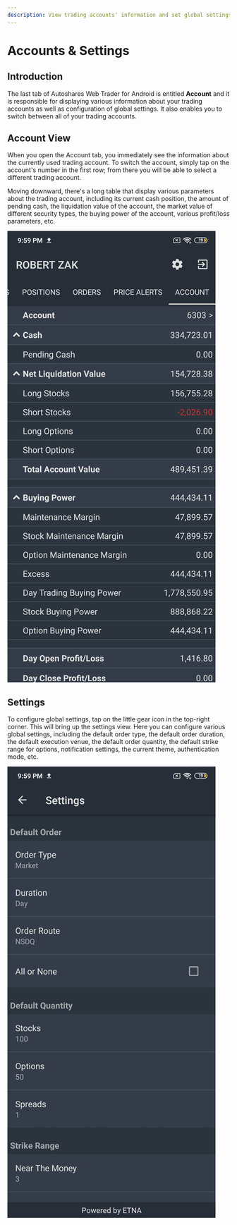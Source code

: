 ```yaml
---
description: View trading accounts' information and set global settings
---
```


# Accounts & Settings

## Introduction

The last tab of Autoshares Web Trader for Android is entitled **Account** and it is responsible for displaying various information about your trading accounts as well as configuration of global settings. It also enables you to switch between all of your trading accounts.

## Account View

When you open the Account tab, you immediately see the information about the currently used trading account. To switch the account, simply tap on the account's number in the first row; from there you will be able to select a different trading account.

Moving downward, there's a long table that display various parameters about the trading account, including its current cash position, the amount of pending cash, the liquidation value of the account, the market value of different security types, the buying power of the account, various profit/loss parameters, etc.

![](../../.gitbook/assets/screenshot_2020-04-28-21-59-24-969_com.etnasoft.etnamobile.android.jpg)

## Settings

To configure global settings, tap on the little gear icon in the top-right corner. This will bring up the settings view. Here you can configure various global settings, including the default order type, the default order duration, the default execution venue, the default order quantity, the default strike range for options, notification settings, the current theme, authentication mode, etc.

![](../../.gitbook/assets/screenshot_2020-04-28-21-59-52-570_com.etnasoft.etnamobile.android.jpg)


